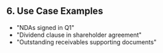 ## 6. Use Case Examples

- "NDAs signed in Q1"
- "Dividend clause in shareholder agreement"
- "Outstanding receivables supporting documents"